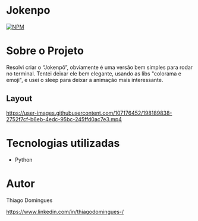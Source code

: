 # Jokenpo

[![NPM](https://img.shields.io/npm/l/react)](https://github.com/DominguesTH/Jokenpo/blob/main/LICENCE)

# Sobre o Projeto

Resolvi criar o “Jokenpô”, obviamente é uma versão bem simples para rodar no terminal. Tentei deixar ele bem elegante, usando as libs "colorama e emoji", e usei o sleep para deixar a animação mais interessante.
## Layout

https://user-images.githubusercontent.com/107176452/198189838-2752f7cf-b6eb-4edc-95bc-245ffd0ac7e3.mp4

# Tecnologias utilizadas
- Python

# Autor

Thiago Domingues

https://www.linkedin.com/in/thiagodomingues-/

